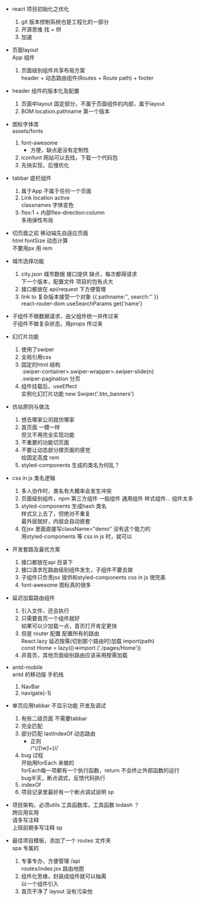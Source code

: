 - react 项目初始化之优化
    1. git 版本控制系统也是工程化的一部分
    2. 开源思维 找 + 供
    3. 加速

- 页面layout         
    App 组件            
    1. 页面级别组件共享布局方案         
        header + 动态路由组件(Routes + Route path) + footer

- header 组件的版本化及配置       
    1. 页面中layout 固定部分，不属于页面组件的内部，属于layout
    2. BOM location.pathname 第一个版本

- 图标字体库           
    assets/fonts         
    1. font-awesome               
        - 方便，缺点是没有定制性        
    2. iconfont 网站可以去找，下载一个代码包       
    3. 先快实现，后慢优化           

- tabbar 底栏组件      
    1. 属于App 不属于任何一个页面
    2. Link location active          
        classnames  字体变色      
    3. flex:1 + 内部flex-direction:column            
        多用弹性布局          

- 切页面之前 移动端先自适应页面      
    html fontSize 动态计算           
    不要用px 用 rem

- 城市选择功能      
    1. city.json 城市数据 接口提供 缺点，每次都得请求             
        下一个版本，配置文件 项目的包有点大
    2. 接口都放在 api/request 下方便管理
    3. link  to  复杂版本接受一个对象 {{ pathname:'', search:'' }}           
        react-router-dom useSearchParams get('name')

- 子组件不做数据请求，由父组件统一并传过来           
    子组件不做复杂状态，用props 传过来

- 幻灯片功能       
    1. 使用了swiper
    2. 全局引用css
    3. 固定的html 结构             
        .swiper-container>.swiper-wrapper>.swiper-slide{n}          
        .swiper-pagination 分页
    4. 组件挂载后，useEffect          
        实例化幻灯片功能 new Swiper('.btn_banners')

- 仿站原则与做法
    1. 想去哪家公司就仿哪家
    2. 首页面 一模一样              
        但又不用完全实现功能
    3. 不重要的功能切页面
    4. 不要让动态部分撑页面的感觉               
        给固定高度 rem
    5. styled-components 生成的类名为何乱？

- css in js 类名逻辑        
    1. 多人协作时，类名有大概率会发生冲突
    2. 页面级别组件，npm 第三方组件 一般组件 通用组件 样式组件... 组件太多
    3. styled-components 生成hash 类名           
        样式又上去了，但绝对不重复           
        最外层就好，内层会自动嵌套
    4. 在jsx 里面直接写className="demo" 没有这个能力的        
        用styled-components 等 css in js 时，就可以

- 开发套路及最优方案
    1. 接口都放在api 目录下
    2. 接口请求在路由级别组件发生，子组件不要去做
    3. 子组件只负责jsx 提供和styled-components css in js 很完美
    4. font-awesome 图标真的很多

- 延迟加载路由组件
    1. 引入文件，还会执行
    2. 只需要首页一个组件就好         
        如果可以少加载一点，首页打开肯定更快
    3. 但是 router 配置 配置所有的路由           
    React.lazy 延迟按需(切到那个路由时)加载  import(path)           
    const Home = lazy(()=>import ('./pages/Home'))             
    4. 非首页，其他页面级别路由应该采用按需加载

- antd-mobile        
    antd 的移动版 手机栈        
    1. NavBar
    2. navigate(-1)

- 单页应用tabbar 不显示功能 开发及调试
    1. 有些二级页面 不需要tabbar 
    2. 完全匹配
    3. 部分匹配 lastIndexOf  动态路由            
        - 正则          
            /^(\/[\w]+)\//
    4. bug 过程            
        开始用forEach 来做的          
        forEach每一项都有一个执行函数，return 不会终止外部函数的运行            
        bug半天，断点调式，反馈代码执行
    5. indexOf
    6. 项目记录里最好有一个断点调试说明  sp

- 项目架构，必须utils
    工具函数库，工具函数 lodash ？        
    跨应用实用       
    请多写注释      
    上班前期多写注释  sp

- 最佳项目模板，添加了一个 routes 文件夹       
    spa 专属的          
    1. 专事专办，方便管理 /api      
        routes/index.jsx 路由地图
    2. 组件化思维，封装成组件就可以抽离           
        以一个组件引入
    3. 首页干净了 layout 没有污染他